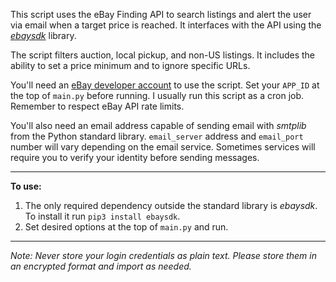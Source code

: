 This script uses the eBay Finding API to search listings and alert the user via email when a target price is reached. It interfaces with the API using the [_ebaysdk_](https://github.com/timotheus/ebaysdk-python) library.

The script filters auction, local pickup, and non-US listings. It includes the ability to set a price minimum and to ignore specific URLs.

You'll need an [eBay developer account](https://developer.ebay.com/products/developer) to use the script. Set your `APP_ID` at the top of `main.py` before running. I usually run this script as a cron job. Remember to respect eBay API rate limits.

You'll also need an email address capable of sending email with _smtplib_ from the Python standard library. `email_server` address and `email_port` number will vary depending on the email service. Sometimes services will require you to verify your identity before sending messages.

---

**To use:**

1. The only required dependency outside the standard library is _ebaysdk_. To install it run `pip3 install ebaysdk`.
2. Set desired options at the top of `main.py` and run.

---

_Note: Never store your login credentials as plain text. Please store them in an encrypted format and import as needed._

